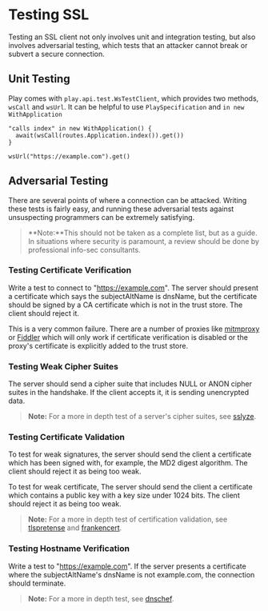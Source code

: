 <!--- Copyright (C) 2009-2016 Lightbend Inc. <https://www.lightbend.com> -->
# Testing SSL

Testing an SSL client not only involves unit and integration testing, but also involves adversarial testing, which tests that an attacker cannot break or subvert a secure connection.

## Unit Testing

Play comes with `play.api.test.WsTestClient`, which provides two methods, `wsCall` and `wsUrl`.  It can be helpful to use `PlaySpecification` and `in new WithApplication` 

```
"calls index" in new WithApplication() {
  await(wsCall(routes.Application.index()).get())	
}
```

```
wsUrl("https://example.com").get()
```

## Adversarial Testing

There are several points of where a connection can be attacked.  Writing these tests is fairly easy, and running these adversarial tests against unsuspecting programmers can be extremely satisfying.  

> **Note:**This should not be taken as a complete list, but as a guide.  In situations where security is paramount, a review should be done by professional info-sec consultants.

### Testing Certificate Verification

Write a test to connect to "https://example.com".  The server should present a certificate which says the subjectAltName is dnsName, but the certificate should be signed by a CA certificate which is not in the trust store.  The client should reject it.

This is a very common failure.  There are a number of proxies like [mitmproxy](https://mitmproxy.org) or [Fiddler](http://www.telerik.com/fiddler) which will only work if certificate verification is disabled or the proxy's certificate is explicitly added to the trust store.

### Testing Weak Cipher Suites

The server should send a cipher suite that includes NULL or ANON cipher suites in the handshake.  If the client accepts it, it is sending unencrypted data.

> **Note:** For a more in depth test of a server's cipher suites, see [sslyze](https://github.com/iSECPartners/sslyze).

### Testing Certificate Validation

To test for weak signatures, the server should send the client a certificate which has been signed with, for example, the MD2 digest algorithm.  The client should reject it as being too weak.  

To test for weak certificate, The server should send the client a certificate which contains a public key with a key size under 1024 bits.  The client should reject it as being too weak.

> **Note:** For a more in depth test of certification validation, see [tlspretense](https://github.com/iSECPartners/tlspretense) and [frankencert](https://github.com/sumanj/frankencert).

### Testing Hostname Verification

Write a test to "https://example.com".  If the server presents a certificate where the subjectAltName's dnsName is not example.com, the connection should terminate.

> **Note:** For a more in depth test, see [dnschef](https://tersesystems.com/2014/03/31/testing-hostname-verification/).

